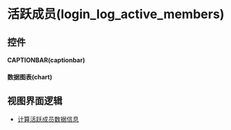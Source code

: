 # 活跃成员(login_log_active_members)  <!-- {docsify-ignore-all} -->



## 控件
#### CAPTIONBAR(captionbar)
#### 数据图表(chart)

## 视图界面逻辑
  * [计算活跃成员数据信息](module/Base/login_log/uilogic/calc_active_member_info)


<script>
 const { createApp } = Vue
  createApp({
    data() {
      return {

      }
    }
  }).use(ElementPlus).mount('#app')
</script>